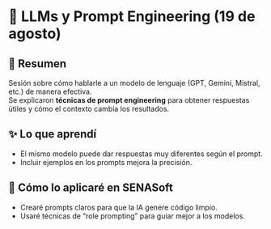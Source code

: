 # 💬 LLMs y Prompt Engineering (19 de agosto)

## 📌 Resumen
Sesión sobre cómo hablarle a un modelo de lenguaje (GPT, Gemini, Mistral, etc.) de manera efectiva.  
Se explicaron **técnicas de prompt engineering** para obtener respuestas útiles y cómo el contexto cambia los resultados.  

## ✨ Lo que aprendí
- El mismo modelo puede dar respuestas muy diferentes según el prompt.  
- Incluir ejemplos en los prompts mejora la precisión.  

## 🚀 Cómo lo aplicaré en SENASoft
- Crearé prompts claros para que la IA genere código limpio.  
- Usaré técnicas de “role prompting” para guiar mejor a los modelos.  
